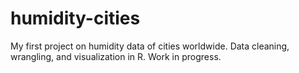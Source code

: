 # humidity-cities
My first project on humidity data of cities worldwide. Data cleaning, wrangling, and visualization in R. Work in progress.
